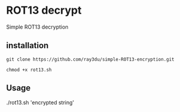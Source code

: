 # ROT13 decrypt
Simple ROT13 decryption

## installation
`git clone https://github.com/ray3du/simple-ROT13-encryption.git`

`chmod +x rot13.sh`

## Usage
./rot13.sh 'encrypted string'
